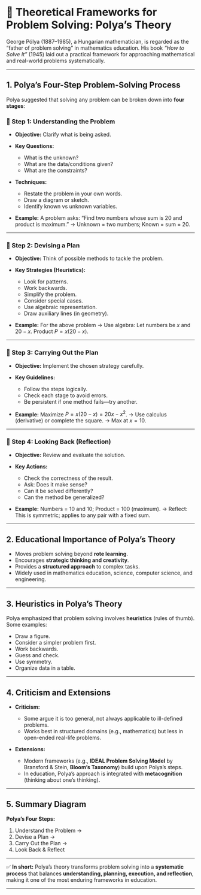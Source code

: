 # 📘 Theoretical Frameworks for Problem Solving: Polya’s Theory

George Pólya (1887–1985), a Hungarian mathematician, is regarded as the “father of problem solving” in mathematics education. His book *“How to Solve It”* (1945) laid out a practical framework for approaching mathematical and real-world problems systematically.

---

## 1. **Polya’s Four-Step Problem-Solving Process**

Polya suggested that solving any problem can be broken down into **four stages**:

### 🔹 Step 1: **Understanding the Problem**

* **Objective:** Clarify what is being asked.
* **Key Questions:**

  * What is the unknown?
  * What are the data/conditions given?
  * What are the constraints?
* **Techniques:**

  * Restate the problem in your own words.
  * Draw a diagram or sketch.
  * Identify known vs unknown variables.
* **Example:**
  A problem asks: “Find two numbers whose sum is 20 and product is maximum.”
  → Unknown = two numbers; Known = sum = 20.

---

### 🔹 Step 2: **Devising a Plan**

* **Objective:** Think of possible methods to tackle the problem.
* **Key Strategies (Heuristics):**

  * Look for patterns.
  * Work backwards.
  * Simplify the problem.
  * Consider special cases.
  * Use algebraic representation.
  * Draw auxiliary lines (in geometry).
* **Example:**
  For the above problem → Use algebra: Let numbers be $x$ and $20 - x$. Product $P = x(20 - x)$.

---

### 🔹 Step 3: **Carrying Out the Plan**

* **Objective:** Implement the chosen strategy carefully.
* **Key Guidelines:**

  * Follow the steps logically.
  * Check each stage to avoid errors.
  * Be persistent if one method fails—try another.
* **Example:**
  Maximize $P = x(20 - x) = 20x - x^2$.
  → Use calculus (derivative) or complete the square.
  → Max at $x = 10$.

---

### 🔹 Step 4: **Looking Back (Reflection)**

* **Objective:** Review and evaluate the solution.
* **Key Actions:**

  * Check the correctness of the result.
  * Ask: Does it make sense?
  * Can it be solved differently?
  * Can the method be generalized?
* **Example:**
  Numbers = 10 and 10; Product = 100 (maximum).
  → Reflect: This is symmetric; applies to any pair with a fixed sum.

---

## 2. **Educational Importance of Polya’s Theory**

* Moves problem solving beyond **rote learning**.
* Encourages **strategic thinking and creativity**.
* Provides a **structured approach** to complex tasks.
* Widely used in mathematics education, science, computer science, and engineering.

---

## 3. **Heuristics in Polya’s Theory**

Polya emphasized that problem solving involves **heuristics** (rules of thumb). Some examples:

* Draw a figure.
* Consider a simpler problem first.
* Work backwards.
* Guess and check.
* Use symmetry.
* Organize data in a table.

---

## 4. **Criticism and Extensions**

* **Criticism:**

  * Some argue it is too general, not always applicable to ill-defined problems.
  * Works best in structured domains (e.g., mathematics) but less in open-ended real-life problems.

* **Extensions:**

  * Modern frameworks (e.g., **IDEAL Problem Solving Model** by Bransford & Stein, **Bloom’s Taxonomy**) build upon Polya’s steps.
  * In education, Polya’s approach is integrated with **metacognition** (thinking about one’s thinking).

---

## 5. **Summary Diagram**

**Polya’s Four Steps:**

1. Understand the Problem →
2. Devise a Plan →
3. Carry Out the Plan →
4. Look Back & Reflect

---

✅ **In short:**
Polya’s theory transforms problem solving into a **systematic process** that balances **understanding, planning, execution, and reflection**, making it one of the most enduring frameworks in education.

---
